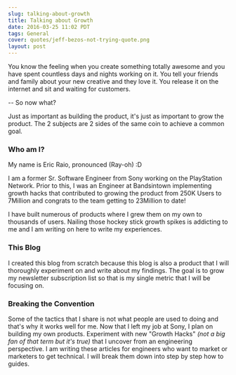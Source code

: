 ```yaml
---
slug: talking-about-growth
title: Talking about Growth
date: 2016-03-25 11:02 PDT
tags: General
cover: quotes/jeff-bezos-not-trying-quote.png
layout: post
---
```


You know the feeling when you create something totally awesome and you
have spent countless days and nights working on it. You tell your friends and family about your new creative and they love it.
You release it on the internet and sit and waiting for customers.

-- So now what?

Just as important as building the product, it's just as important to
grow the product. The 2 subjects are 2 sides of the same coin to achieve
a common goal.

### Who am I?
My name is Eric Raio, pronounced (Ray-oh) :D

I am a former Sr. Software Engineer from Sony working on the PlayStation
Network. Prior to this, I was an Engineer at Bandsintown implementing
growth hacks that contributed to growing the product from 250K Users to
7Million and congrats to the team getting to 23Million to date!

I have built numerous of products where I grew them on my own to thousands of users.
Nailing those hockey stick growth spikes is addicting to me and I am writing on here to write my experiences.

### This Blog
I created this blog from scratch because this blog is also a product
that I will thoroughly experiment on and write about my findings. The goal is to grow my newsletter
subscription list so that is my single metric that I will be focusing
on.

### Breaking the Convention
Some of the tactics that I share is not what people are used to doing
and that's why it works well for me. Now that I left my job at Sony, I
plan on building my own products. Experiment with new "Growth Hacks" *(not a big fan of that term but it's true)*
that I uncover from an engineering perspective. I am writing these
articles for engineers who want to market or marketers to get technical.
I will break them down into step by step how to guides.
